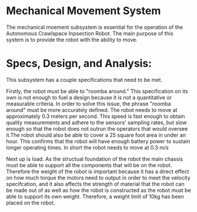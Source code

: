 # Mechanical Movement System
The mechanical moement subsystem is essential for the operation 
of the Autonomous Crawlspace Inpsection Robot. The main purpose
of this system is to provide the robot with the ability to move.
# Specs, Design, and Analysis: 
This subsystem has a couple specifications that need to be met. 

Firstly, the robot must be able to "roomba around." This 
specification on its own is not enough to fuel a design because 
it is not a quantitative or measurable criteria. In order to
solve this issue, the phrase "roomba around" must be more 
accurately defined. The robot needs to move at approximately 
0.3 meters per second. This speed is fast enough to obtain 
quality measurements and adhere to the sensors' sampling rates, 
but slow enough so that the robot does not outrun the operators 
that would oversee it.The robot should also be able to cover a 
25 square foot area in under an hour. This confirms that the 
robot will have enough battery power to sustain longer operating 
times. In short the robot needs to move at 0.3 m/s

Next up is load. As the structual foundation of the robot the main 
chassis must be able to support all the components that will be on 
the robot. Therefore the weight of the robot is important because 
it has a direct effect on how much torque the motors need to output 
in order to meet the velocity specifcation, and it also affects the 
strength of material that the robot can be made out of as well as 
how the robot is constructed as the robot must be able to support 
its own weight. Therefore, a weight limit of 10kg has been placed on the robot.


